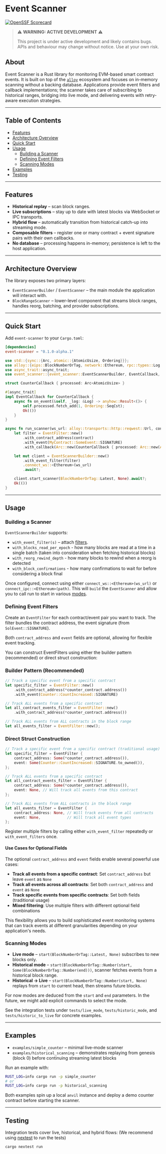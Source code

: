 # Event Scanner

[![OpenSSF Scorecard](https://api.securityscorecards.dev/projects/github.com/OpenZeppelin/event-scanner/badge)](https://api.securityscorecards.dev/projects/github.com/OpenZeppelin/event-scanner)

> ⚠️ **WARNING: ACTIVE DEVELOPMENT** ⚠️
>
> This project is under active development and likely contains bugs. APIs and behaviour may change without notice. Use at your own risk.

## About

Event Scanner is a Rust library for monitoring EVM-based smart contract events. It is built on top of the [`alloy`](https://github.com/alloy-rs/alloy) ecosystem and focuses on in-memory scanning without a backing database. Applications provide event filters and callback implementations; the scanner takes care of subscribing to historical ranges, bridging into live mode, and delivering events with retry-aware execution strategies.

---

## Table of Contents

- [Features](#features)
- [Architecture Overview](#architecture-overview)
- [Quick Start](#quick-start)
- [Usage](#usage)
  - [Building a Scanner](#building-a-scanner)
  - [Defining Event Filters](#defining-event-filters)
  - [Scanning Modes](#scanning-modes)
- [Examples](#examples)
- [Testing](#testing)

---

## Features

- **Historical replay** – scan block ranges.
- **Live subscriptions** – stay up to date with latest blocks via WebSocket or IPC transports.
- **Hybrid flow** – automatically transition from historical catch-up into streaming mode.
- **Composable filters** – register one or many contract + event signature pairs with their own callbacks.
- **No database** – processing happens in-memory; persistence is left to the host application.

---

## Architecture Overview

The library exposes two primary layers:

- `EventScannerBuilder` / `EventScanner` – the main module the application will interact with. 
- `BlockRangeScanner` – lower-level component that streams block ranges, handles reorg, batching, and provider subscriptions.


---

## Quick Start

Add `event-scanner` to your `Cargo.toml`:

```toml
[dependencies]
event-scanner = "0.1.0-alpha.1"
```

```rust
use std::{sync::{Arc, atomic::{AtomicUsize, Ordering}}};
use alloy::{eips::BlockNumberOrTag, network::Ethereum, rpc::types::Log, sol_types::SolEvent};
use async_trait::async_trait;
use event_scanner::{event_scanner::EventScannerBuilder, EventCallback, EventFilter};

struct CounterCallback { processed: Arc<AtomicUsize> }

#[async_trait]
impl EventCallback for CounterCallback {
    async fn on_event(&self, _log: &Log) -> anyhow::Result<()> {
        self.processed.fetch_add(1, Ordering::SeqCst);
        Ok(())
    }
}

async fn run_scanner(ws_url: alloy::transports::http::reqwest::Url, contract: alloy::primitives::Address) -> anyhow::Result<()> {
    let filter = EventFilter::new()
        .with_contract_address(contract)
        .with_event(MyContract::SomeEvent::SIGNATURE)
        .with_callback(Arc::new(CounterCallback { processed: Arc::new(AtomicUsize::new(0)) }));

    let mut client = EventScannerBuilder::new()
        .with_event_filter(filter)
        .connect_ws::<Ethereum>(ws_url)
        .await?;

    client.start_scanner(BlockNumberOrTag::Latest, None).await?;
    Ok(())
}
```

---

## Usage

### Building a Scanner

`EventScannerBuilder` supports:

- `with_event_filter(s)` – attach [filters](#defining-event-filters).
- `with_blocks_read_per_epoch` - how many blocks are read at a time in a single batch (taken into consideration when fetching historical blocks)
- `with_reorg_rewind_depth` - how many blocks to rewind when a reorg is detected
- `with_block_confirmations` - how many confirmations to wait for before considering a block final

Once configured, connect using either `connect_ws::<Ethereum>(ws_url)` or `connect_ipc::<Ethereum>(path)`. This will `build` the `EventScanner` and allow you to call run to start in various [modes](#scanning-Modes).


### Defining Event Filters

Create an `EventFilter` for each contract/event pair you want to track. The filter bundles the contract address, the event signature (from `SolEvent::SIGNATURE`).

Both `contract_address` and `event` fields are optional, allowing for flexible event tracking.

You can construct EventFilters using either the builder pattern (recommended) or direct struct construction:

### Builder Pattern (Recommended)

```rust
// Track a specific event from a specific contract
let specific_filter = EventFilter::new()
    .with_contract_address(*counter_contract.address())
    .with_event(Counter::CountIncreased::SIGNATURE)

// Track ALL events from a specific contract
let all_contract_events_filter = EventFilter::new()
    .with_contract_address(*counter_contract.address())

// Track ALL events from ALL contracts in the block range
let all_events_filter = EventFilter::new();
```

### Direct Struct Construction

```rust
// Track a specific event from a specific contract (traditional usage)
let specific_filter = EventFilter {
    contract_address: Some(*counter_contract.address()),
    event: Some(Counter::CountIncreased::SIGNATURE.to_owned()),
};

// Track ALL events from a specific contract
let all_contract_events_filter = EventFilter {
    contract_address: Some(*counter_contract.address()),
    event: None, // Will track all events from this contract
};

// Track ALL events from ALL contracts in the block range
let all_events_filter = EventFilter {
    contract_address: None, // Will track events from all contracts
    event: None,            // Will track all event types
};
```

Register multiple filters by calling either `with_event_filter` repeatedly or `with_event_filters` once.

#### Use Cases for Optional Fields

The optional `contract_address` and `event` fields enable several powerful use cases:

- **Track all events from a specific contract**: Set `contract_address` but leave `event` as `None`
- **Track all events across all contracts**: Set both `contract_address` and `event` as `None`
- **Track specific events from specific contracts**: Set both fields (traditional usage)
- **Mixed filtering**: Use multiple filters with different optional field combinations

This flexibility allows you to build sophisticated event monitoring systems that can track events at different granularities depending on your application's needs.


### Scanning Modes

- **Live mode** – `start(BlockNumberOrTag::Latest, None)` subscribes to new blocks only.
- **Historical mode** – `start(BlockNumberOrTag::Number(start, Some(BlockNumberOrTag::Number(end)))`, scanner fetches events from a historical block range.
- **Historical → Live** – `start(BlockNumberOrTag::Number(start, None)` replays from `start` to current head, then streams future blocks.

For now modes are deduced from the `start` and `end` parameters. In the future, we might add explicit commands to select the mode.

See the integration tests under `tests/live_mode`, `tests/historic_mode`, and `tests/historic_to_live` for concrete examples.

---

## Examples

- `examples/simple_counter` – minimal live-mode scanner
- `examples/historical_scanning` – demonstrates replaying from genesis (block 0) before continuing streaming latest blocks

Run an example with:

```bash
RUST_LOG=info cargo run -p simple_counter
# or
RUST_LOG=info cargo run -p historical_scanning
```

Both examples spin up a local `anvil` instance and deploy a demo counter contract before starting the scanner.

---

## Testing

Integration tests cover live, historical, and hybrid flows:
(We recommend using [nextest](https://crates.io/crates/cargo-nextest) to run the tests)

```bash
cargo nextest run
```

